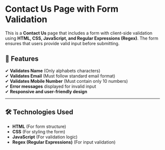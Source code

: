 # Contact Us Page with Form Validation

This is a **Contact Us** page that includes a form with client-side validation using **HTML, CSS, JavaScript, and Regular Expressions (Regex)**. The form ensures that users provide valid input before submitting.

## 🚀 Features
✔ **Validates Name** (Only alphabets characters)  
✔ **Validates Email** (Must follow standard email format)  
✔ **Validates Mobile Number** (Must contain only 10 numbers)  
✔ **Error messages** displayed for invalid input  
✔ **Responsive and user-friendly design**  

---

## 🛠️ Technologies Used
- **HTML** (For form structure)  
- **CSS** (For styling the form)  
- **JavaScript** (For validation logic)  
- **Regex (Regular Expressions)** (For input validation)
